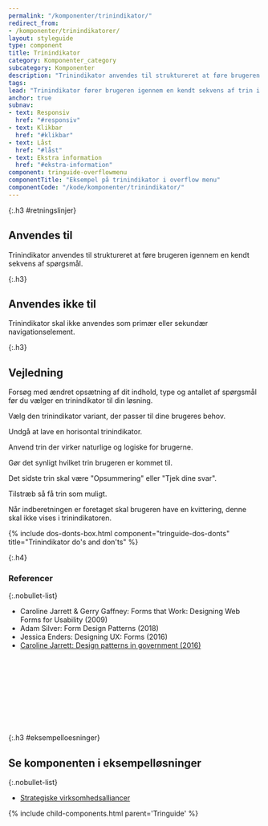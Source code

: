 ```yaml
---
permalink: "/komponenter/trinindikator/"
redirect_from:
- /komponenter/trinindikatorer/
layout: styleguide
type: component
title: Trinindikator
category: Komponenter_category
subcategory: Komponenter
description: "Trinindikator anvendes til struktureret at føre brugeren igennem en kendt sekvens af spørgsmål."
tags:
lead: "Trinindikator fører brugeren igennem en kendt sekvens af trin i en løsning."
anchor: true
subnav:
- text: Responsiv
  href: "#responsiv"
- text: Klikbar
  href: "#klikbar"
- text: Låst
  href: "#låst"
- text: Ekstra information
  href: "#ekstra-information"
component: tringuide-overflowmenu
componentTitle: "Eksempel på trinindikator i overflow menu"
componentCode: "/kode/komponenter/trinindikator/"
---
```


{:.h3 #retningslinjer}
## Anvendes til

Trinindikator anvendes til struktureret at føre brugeren igennem en kendt sekvens af spørgsmål.

{:.h3}
## Anvendes ikke til

Trinindikator skal ikke anvendes som primær eller sekundær navigationselement.

{:.h3}
## Vejledning

Forsøg med ændret opsætning af dit indhold, type og antallet af spørgsmål før du vælger en trinindikator til din løsning.

Vælg den trinindikator variant, der passer til dine brugeres behov.

Undgå at lave en horisontal trinindikator.

Anvend trin der virker naturlige og logiske for brugerne.

Gør det synligt hvilket trin brugeren er kommet til.

Det sidste trin skal være "Opsummering" eller "Tjek dine svar".

Tilstræb så få trin som muligt.

Når indberetningen er foretaget skal brugeren have en kvittering, denne skal ikke vises i trinindikatoren.

{% include dos-donts-box.html component="tringuide-dos-donts" title="Trinindikator do's and don'ts" %}

{:.h4}
### Referencer

{:.nobullet-list}
- Caroline Jarrett & Gerry Gaffney: Forms that Work: Designing Web Forms for Usability (2009)
- Adam Silver: Form Design Patterns (2018)
- Jessica Enders: Designing UX: Forms (2016)
- <a href="https://www.effortmark.co.uk/design-patterns-government-2016/" class="icon-link">Caroline Jarrett: Design patterns in government (2016)<svg class="icon-svg" focusable="false" aria-hidden="true"><use xlink:href="#open-in-new"></use></svg></a>

{:.h3 #eksempelloesninger}
## Se komponenten i eksempelløsninger

{:.nobullet-list}
- <a href="/pages/eksempler/strategiske-virksomhedsalliancer/virksomhedsalliancer-1/?r={{page.permalink}}%23eksempelloesninger" title="Eksempelløsning Strategiske virksomhedsalliancer åbnes i nyt vindue">Strategiske virksomhedsalliancer</a>

{% include child-components.html parent='Tringuide' %}

